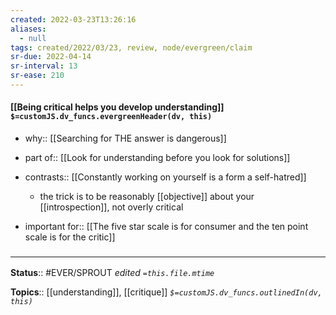 ```yaml
---
created: 2022-03-23T13:26:16 
aliases:
  - null
tags: created/2022/03/23, review, node/evergreen/claim
sr-due: 2022-04-14
sr-interval: 13
sr-ease: 210
---
```


#### [[Being critical helps you develop understanding]] `$=customJS.dv_funcs.evergreenHeader(dv, this)`

- why:: [[Searching for THE answer is dangerous]]
- part of:: [[Look for understanding before you look for solutions]]
- contrasts:: [[Constantly working on yourself is a form a self-hatred]]
	- the trick is to be reasonably [[objective]] about your [[introspection]], not overly critical

- important for:: [[The five star scale is for consumer and the ten point scale is for the critic]]

### <hr class="footnote"/>

**Status**:: #EVER/SPROUT
*edited `=this.file.mtime`*

**Topics**:: [[understanding]], [[critique]]
*`$=customJS.dv_funcs.outlinedIn(dv, this)`*
